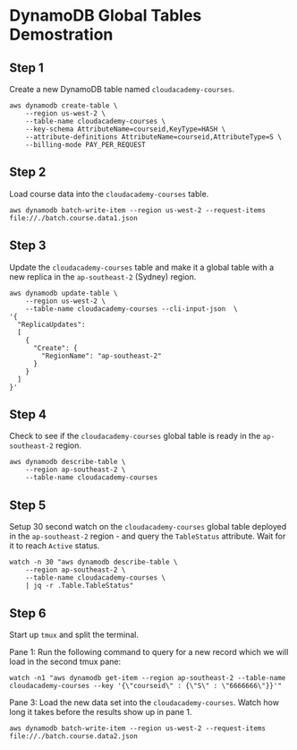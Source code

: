 # DynamoDB Global Tables Demostration

## Step 1

Create a new DynamoDB table named ```cloudacademy-courses```.

```
aws dynamodb create-table \
    --region us-west-2 \
    --table-name cloudacademy-courses \
    --key-schema AttributeName=courseid,KeyType=HASH \
    --attribute-definitions AttributeName=courseid,AttributeType=S \
    --billing-mode PAY_PER_REQUEST
```

## Step 2

Load course data into the ```cloudacademy-courses``` table.

```
aws dynamodb batch-write-item --region us-west-2 --request-items file://./batch.course.data1.json
```

## Step 3

Update the ```cloudacademy-courses``` table and make it a global table with a new replica in the ```ap-southeast-2``` (Sydney) region.

```
aws dynamodb update-table \
    --region us-west-2 \
    --table-name cloudacademy-courses --cli-input-json  \
'{
  "ReplicaUpdates":
  [
    {
      "Create": {
        "RegionName": "ap-southeast-2"
      }
    }
  ]
}'
```

## Step 4

Check to see if the ```cloudacademy-courses``` global table is ready in the ```ap-southeast-2``` region.

```
aws dynamodb describe-table \
    --region ap-southeast-2 \
    --table-name cloudacademy-courses
```

## Step 5

Setup 30 second watch on the ```cloudacademy-courses``` global table deployed in the ```ap-southeast-2``` region - and query the ```TableStatus``` attribute. Wait for it to reach ```Active``` status.

```
watch -n 30 "aws dynamodb describe-table \
    --region ap-southeast-2 \
    --table-name cloudacademy-courses \
    | jq -r .Table.TableStatus"
```

## Step 6

Start up ```tmux``` and split the terminal. 

Pane 1: Run the following command to query for a new record which we will load in the second tmux pane:

```
watch -n1 "aws dynamodb get-item --region ap-southeast-2 --table-name cloudacademy-courses --key '{\"courseid\" : {\"S\" : \"6666666\"}}'"
```

Pane 3: Load the new data set into the ```cloudacademy-courses```. Watch how long it takes before the results show up in pane 1.

```
aws dynamodb batch-write-item --region us-west-2 --request-items file://./batch.course.data2.json
```